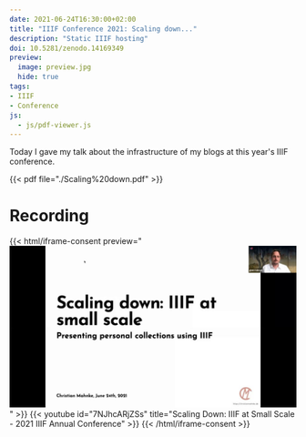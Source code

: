```yaml
---
date: 2021-06-24T16:30:00+02:00
title: "IIIF Conference 2021: Scaling down..."
description: "Static IIIF hosting"
doi: 10.5281/zenodo.14169349
preview:
  image: preview.jpg
  hide: true
tags:
- IIIF
- Conference
js:
  - js/pdf-viewer.js
---
```

Today I gave my talk about the infrastructure of my blogs at this year's IIIF conference.

<!--more-->
{{< pdf file="./Scaling%20down.pdf" >}}

# Recording

{{< html/iframe-consent preview="<img class='video-preview' src='preview.jpg' alt='Preview'>" >}}
    {{< youtube id="7NJhcARjZSs" title="Scaling Down: IIIF at Small Scale - 2021 IIIF Annual Conference" >}}
{{< /html/iframe-consent >}}
